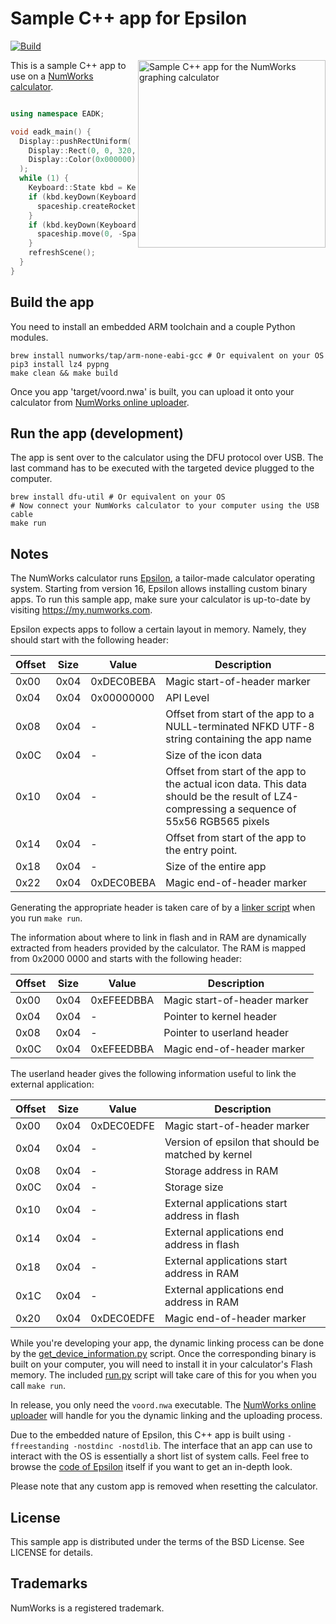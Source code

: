 # Sample C++ app for Epsilon

[![Build](https://github.com/numworks/epsilon-sample-app-cpp/actions/workflows/build.yml/badge.svg)](https://github.com/numworks/epsilon-sample-app-cpp/actions/workflows/build.yml)

<img src="/doc/screenshots.gif?raw=true" alt="Sample C++ app for the NumWorks graphing calculator" width="300" align="right">

This is a sample C++ app to use on a [NumWorks calculator](https://www.numworks.com).

```cpp

using namespace EADK;

void eadk_main() {
  Display::pushRectUniform(
    Display::Rect(0, 0, 320, 240),
    Display::Color(0x000000)
  );
  while (1) {
    Keyboard::State kbd = Keyboard::scan();
    if (kbd.keyDown(Keyboard::Key::OK)) {
      spaceship.createRockets();
    }
    if (kbd.keyDown(Keyboard::Key::Up)) {
      spaceship.move(0, -Spaceship::k_step);
    }
    refreshScene();
  }
}
```

## Build the app

You need to install an embedded ARM toolchain and a couple Python modules.

```shell
brew install numworks/tap/arm-none-eabi-gcc # Or equivalent on your OS
pip3 install lz4 pypng
make clean && make build
```

Once you app 'target/voord.nwa' is built, you can upload it onto your calculator from [NumWorks online uploader](https://my.numworks.com/apps).

## Run the app (development)

The app is sent over to the calculator using the DFU protocol over USB.
The last command has to be executed with the targeted device plugged to the computer.

```shell
brew install dfu-util # Or equivalent on your OS
# Now connect your NumWorks calculator to your computer using the USB cable
make run
```

## Notes

The NumWorks calculator runs [Epsilon](http://github.com/numworks/epsilon), a tailor-made calculator operating system. Starting from version 16, Epsilon allows installing custom binary apps. To run this sample app, make sure your calculator is up-to-date by visiting https://my.numworks.com.

Epsilon expects apps to follow a certain layout in memory. Namely, they should start with the following header:

|Offset| Size | Value      | Description                  |
|------|------|------------|------------------------------|
| 0x00 | 0x04 | 0xDEC0BEBA | Magic start-of-header marker |
| 0x04 | 0x04 | 0x00000000 | API Level |
| 0x08 | 0x04 | -          | Offset from start of the app to a NULL-terminated NFKD UTF-8 string containing the app name |
| 0x0C | 0x04 | -          | Size of the icon data |
| 0x10 | 0x04 | -          | Offset from start of the app to the actual icon data. This data should be the result of LZ4-compressing a sequence of 55x56 RGB565 pixels |
| 0x14 | 0x04 | -          | Offset from start of the app to the entry point. |
| 0x18 | 0x04 | -          | Size of the entire app |
| 0x22 | 0x04 | 0xDEC0BEBA | Magic end-of-header marker |

Generating the appropriate header is taken care of by a [linker script](/eadk/eadk-bin.ld) when you run `make run`.

The information about where to link in flash and in RAM are dynamically extracted from headers provided by the calculator. The RAM is mapped from 0x2000 0000 and starts with the following header:

|Offset| Size | Value      | Description                  |
|------|------|------------|------------------------------|
| 0x00 | 0x04 | 0xEFEEDBBA | Magic start-of-header marker |
| 0x04 | 0x04 | -          | Pointer to kernel header |
| 0x08 | 0x04 | -          | Pointer to userland header |
| 0x0C | 0x04 | 0xEFEEDBBA | Magic end-of-header marker |

The userland header gives the following information useful to link the external application:

|Offset| Size | Value      | Description                  |
|------|------|------------|------------------------------|
| 0x00 | 0x04 | 0xDEC0EDFE | Magic start-of-header marker |
| 0x04 | 0x04 | -          | Version of epsilon that should be matched by kernel |
| 0x08 | 0x04 | -          | Storage address in RAM |
| 0x0C | 0x04 | -          | Storage size |
| 0x10 | 0x04 | -          | External applications start address in flash |
| 0x14 | 0x04 | -          | External applications end address in flash |
| 0x18 | 0x04 | -          | External applications start address in RAM |
| 0x1C | 0x04 | -          | External applications end address in RAM |
| 0x20 | 0x04 | 0xDEC0EDFE | Magic end-of-header marker |

While you're developing your app, the dynamic linking process can be done by the [get_device_information.py](/eadk/get_device_information.py) script. Once the corresponding binary is built on your computer, you will need to install it in your calculator's Flash memory. The included [run.py](/eadk/run.py) script will take care of this for you when you call `make run`.

In release, you only need the `voord.nwa` executable. The [NumWorks online uploader](https://my.numworks.com/apps) will handle for you the dynamic linking and the uploading process.

Due to the embedded nature of Epsilon, this C++ app is built using `-ffreestanding -nostdinc -nostdlib`. The interface that an app can use to interact with the OS is essentially a short list of system calls. Feel free to browse the [code of Epsilon](http://github.com/numworks/epsilon) itself if you want to get an in-depth look.

Please note that any custom app is removed when resetting the calculator.

## License

This sample app is distributed under the terms of the BSD License. See LICENSE for details.

## Trademarks

NumWorks is a registered trademark.


